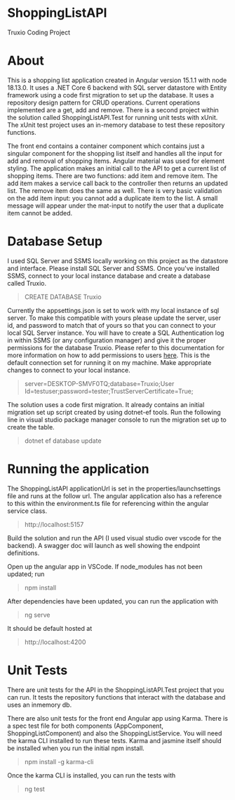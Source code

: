 # ShoppingListAPI
Truxio Coding Project
 
 # About
 
This is a shopping list application created in Angular version 15.1.1 with node 18.13.0. It uses a .NET Core 6 backend with SQL server datastore with Entity framework using a code first migration to set up the database. It uses a repository design pattern for CRUD operations. Current operations implemented are a get, add and remove. There is a second project within the solution called ShoppingListAPI.Test for running unit tests with xUnit. The xUnit test project uses an in-memory database to test these repository functions.

The front end contains a container component which contains just a singular component for the shopping list itself and handles all the input for add and removal of shopping items. Angular material was used for element styling. The application makes an initial call to the API to get a current list of shopping items. There are two functions: add item and remove item. The add item makes a service call back to the controller then returns an updated list. The remove item does the same as well. There is very basic validation on the add item input: you cannot add a duplicate item to the list. A small message will appear under the mat-input to notify the user that a duplicate item cannot be added.

# Database Setup

I used  SQL Server and SSMS locally working on this project as the datastore and interface. Please install SQL Server and SSMS.
Once you've installed SSMS, connect to your local instance database and create a database called Truxio.

> CREATE DATABASE Truxio

Currently the appsettings.json is set to work with my local instance of sql server. To make this compatible with yours please update the server, user id, and password to match that of yours so that you can connect to your local SQL Server instance. You will have to create a SQL Authentication log in within SSMS (or any configuration manager) and give it the proper permissions for the database Truxio. Please refer to this documentation for more information on how to add permissions to users [here](https://www.ibm.com/docs/en/sgfmw/5.3.1?topic=setup-adding-users-setting-permissions-sql-database). This is the default connection set for running it on my machine. Make appropriate changes to connect to your local instance.

> server=DESKTOP-SMVF0TQ;database=Truxio;User Id=testuser;password=tester;TrustServerCertificate=True;

The solution uses a code first migration. It already contains an initial migration set up script created by using dotnet-ef tools. Run the following line in visual studio package manager console to run the migration set up to create the table.

>  dotnet ef database update

# Running the application

The ShoppingListAPI applicationUrl is set in the properties/launchsettings file and runs at the follow url. The angular application also has a reference to this within the environment.ts file for referencing within the angular service class.

> http://localhost:5157

Build the solution and run the API (I used visual studio over vscode for the backend). A swagger doc will launch as well showing the endpoint definitions.

Open up the angular app in VSCode. If node_modules has not been updated; run

> npm install

After dependencies have been updated, you can run the application with

> ng serve

It should be default hosted at

> http://localhost:4200

# Unit Tests

There are unit tests for the API in the ShoppingListAPI.Test project that you can run. It tests the repository functions that interact with the database and uses an inmemory db.

There are also unit tests for the front end Angular app using Karma. There is a spec test file for both components (AppComponent, ShoppingListComponent) and also the ShoppingListService. You will need the karma CLI installed to run these tests. Karma and jasmine itself should be installed when you run the initial npm install.

> npm install -g karma-cli

Once the karma CLI is installed, you can run the tests with 

> ng test
